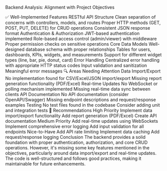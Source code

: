 Backend Analysis: Alignment with Project Objectives

✅ Well-Implemented Features
RESTful API Structure
Clean separation of concerns with controllers, models, and routes
Proper HTTP methods (GET, POST, PUT, DELETE) for CRUD operations
Consistent JSON response format
Authentication & Authorization
JWT-based authentication implemented
Role-based access control (admin/viewer) with middleware
Proper permission checks on sensitive operations
Core Data Models
Well-designed database schema with proper relationships
Tables for users, dashboards, KPIs, widgets, and measurements
Support for different widget types (line, bar, pie, donut, card)
Error Handling
Centralized error handling with appropriate HTTP status codes
Input validation and sanitization
Meaningful error messages
🔍 Areas Needing Attention
Data Import/Export
No implementation found for CSV/Excel/JSON import/export
Missing report generation functionality (PDF/Excel)
Real-time Updates
No WebSocket or polling mechanism implemented
Missing real-time data sync between clients
API Documentation
No API documentation (consider OpenAPI/Swagger)
Missing endpoint descriptions and request/response examples
Testing
No test files found in the codebase
Consider adding unit and integration tests
📝 Recommendations
High Priority
Implement data import/export functionality
Add report generation (PDF/Excel)
Create API documentation
Medium Priority
Add real-time updates using WebSockets
Implement comprehensive error logging
Add input validation for all endpoints
Nice-to-Have
Add API rate limiting
Implement data caching
Add request/response logging
Conclusion
The backend provides a solid foundation with proper authentication, authorization, and core CRUD operations. However, it's missing some key features mentioned in the objectives, particularly around data import/export and real-time updates. The code is well-structured and follows good practices, making it maintainable for future enhancements.
